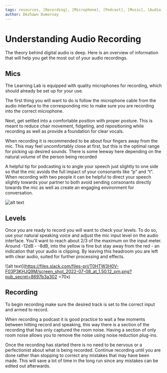 ```yaml
---
tags: resources, [Recording], [Microphone], [Podcast], [Music], [Audio], [Levels]
author: Dézhawn Dumornay
---
```

# Understanding Audio Recording

The theory behind digital audio is deep. Here is an overview of information that will help you get the most out of your audio recordings.
##
## Mics

The Learning Lab is equipped with quality microphones for recording, which should already be set up for your use. 

The first thing you will want to do is follow the microphone cable from the audio interface to the corresponding mic to make sure you are recording into the correct microphone. 

Next, get settled into a comfortable position with proper posture. This is meant to reduce chair movement, fidgeting, and repositioning while recording as well as provide a foundation for clear vocals.

When recording it is recommended to be about four fingers away from the mic. This may feel uncomfortably close at first, but this is the optimal range for picking up desired sounds. There is some leeway here depending on the natural volume of the person being recorded

A helpful tip for podcasting is to angle your speech just slightly to one side so that the mic avoids the full impact of your consonants like “p” and “t”. When recording with two people it can be helpful to direct your speech slightly towards your partner to both avoid sending consonants directly towards the mic as well as create an engaging environment for conversation.

![alt text](https://files.slack.com/files-pri/T0HTW3H0V-F03PJ71P54J/screen_shot_2022-07-08_at_2.29.44_pm.png?pub_secret=8992341414)
##
## Levels

Once you are ready to record you will want to check your levels. To do so, use your natural speaking voice and adjust the mic input level on the audio interface. You'll want to reach about 2/3 of the maximum on the input meter. Around -12dB - -8dB, into the yellow is fine but stay away from the red - an indication that your audio is clipping. By leaving this headroom you are left with clear audio, suited for further processing and effects.

![alt text](https://files.slack.com/files-pri/T0HTW3H0V-F03P3KHJQ9M/screen_shot_2022-07-08_at_1.50.12_pm.png?pub_secret=8697b3a302 =70x)


##
## Recording 

To begin recording make sure the desired track is set to the correct input and armed to record.

When recording a podcast it is good practice to wait a few moments between hitting record and speaking, this way there is a section of the recording that has only captured the room noise. Having a section of only room noise allows you to remove the noise using noise reduction plug-ins.

Once the recording has started there is no need to be nervous or a perfectionist about what is being recorded. Continue recording until you are done rather than stopping to correct any mistakes that may have been made. This will save a lot of time in the long run since any mistakes can be edited out afterwards.